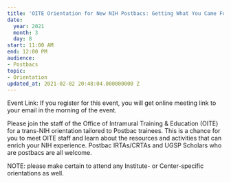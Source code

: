 ```yaml
---
title: 'OITE Orientation for New NIH Postbacs: Getting What You Came For'
date:
  year: 2021
  month: 3
  day: 8
start: 11:00 AM
end: 12:00 PM
audience:
- Postbacs
topic:
- Orientation
updated_at: 2021-02-02 20:48:04.000000000 Z
---
```

Event Link: If you register for this event, you will get online meeting
link to your email in the morning of the event. 

Please join the staff of the Office of Intramural Training &amp;
Education (OITE) for a trans-NIH orientation tailored to Postbac
trainees. This is a chance for you to meet OITE staff and learn about
the resources and activities that can enrich your NIH experience.
Postbac IRTAs/CRTAs and UGSP Scholars who are postbacs are all welcome. 

NOTE: please make certain to attend any Institute- or Center-specific
orientations as well.

 

 
